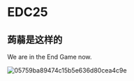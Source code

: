 # EDC25

## 蒟蒻是这样的

We are in the End Game now.

![05759ba89474c15b5e636d80cea4c9e](https://github.com/Grange007/EDC25/assets/70046350/f2f770b1-30a7-4421-a1aa-ea63db4ddf70)
